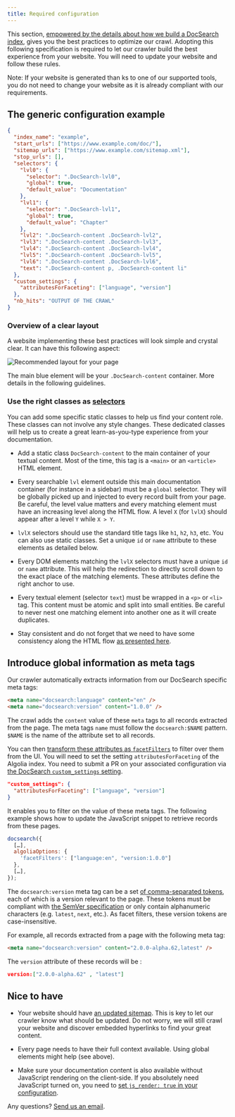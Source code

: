 ```yaml
---
title: Required configuration
---
```


This section, [empowered by the details about how we build a DocSearch index](/docs/legacy/how-do-we-build-an-index), gives you the best practices to optimize our crawl. Adopting this following specification is required to let our crawler build the best experience from your website. You will need to update your website and follow these rules.

Note: If your website is generated than ks to one of our supported tools, you do not need to change your website as it is already compliant with our requirements.

## The generic configuration example

```json
{
  "index_name": "example",
  "start_urls": ["https://www.example.com/doc/"],
  "sitemap_urls": ["https://www.example.com/sitemap.xml"],
  "stop_urls": [],
  "selectors": {
    "lvl0": {
      "selector": ".DocSearch-lvl0",
      "global": true,
      "default_value": "Documentation"
    },
    "lvl1": {
      "selector": ".DocSearch-lvl1",
      "global": true,
      "default_value": "Chapter"
    },
    "lvl2": ".DocSearch-content .DocSearch-lvl2",
    "lvl3": ".DocSearch-content .DocSearch-lvl3",
    "lvl4": ".DocSearch-content .DocSearch-lvl4",
    "lvl5": ".DocSearch-content .DocSearch-lvl5",
    "lvl6": ".DocSearch-content .DocSearch-lvl6",
    "text": ".DocSearch-content p, .DocSearch-content li"
  },
  "custom_settings": {
    "attributesForFaceting": ["language", "version"]
  },
  "nb_hits": "OUTPUT OF THE CRAWL"
}
```

### Overview of a clear layout

A website implementing these best practices will look simple and crystal clear. It can have this following aspect:

<img src="https://docsearch.algolia.com/img/assets/recommended-layout.png" alt="Recommended layout for your page" />


The main blue element will be your `.DocSearch-content` container. More details in the following guidelines.

### Use the right classes as [selectors](/docs/legacy/config-file#selectors)

You can add some specific static classes to help us find your content role. These classes can not involve any style changes. These dedicated classes will help us to create a great learn-as-you-type experience from your documentation.

- Add a static class `DocSearch-content` to the main container of your textual content. Most of the time, this tag is a `<main>` or an `<article>` HTML element.

- Every searchable `lvl` element outside this main documentation container (for instance in a sidebar) must be a `global` selector. They will be globally picked up and injected to every record built from your page. Be careful, the level value matters and every matching element must have an increasing level along the HTML flow. A level `X` (for `lvlX`) should appear after a level `Y` while `X > Y`.

- `lvlX` selectors should use the standard title tags like `h1`, `h2`, `h3`, etc. You can also use static classes. Set a unique `id` or `name` attribute to these elements as detailed below.

- Every DOM elements matching the `lvlX` selectors must have a unique `id` or `name` attribute. This will help the redirection to directly scroll down to the exact place of the matching elements. These attributes define the right anchor to use.

- Every textual element (selector `text`) must be wrapped in a `<p>` or `<li>` tag. This content must be atomic and split into small entities. Be careful to never nest one matching element into another one as it will create duplicates.

- Stay consistent and do not forget that we need to have some consistency along the HTML flow [as presented here](/docs/legacy/how-do-we-build-an-index).

## Introduce global information as meta tags

Our crawler automatically extracts information from our DocSearch specific meta tags:

```html
<meta name="docsearch:language" content="en" />
<meta name="docsearch:version" content="1.0.0" />
```

The crawl adds the `content` value of these `meta` tags to all records extracted from the page. The meta tags `name` must follow the `docsearch:$NAME` pattern. `$NAME` is the name of the attribute set to all records.

You can then [transform these attributes as `facetFilters`](https://www.algolia.com/doc/guides/managing-results/refine-results/faceting/) to filter over them from the UI. You will need to set the setting `attributesForFaceting` of the Algolia index. You need to submit a PR on your associated configuration via [the DocSearch `custom_settings` setting](/docs/legacy/config-file#custom_settings-optional).

```json
"custom_settings": {
  "attributesForFaceting": ["language", "version"]
}
```

It enables you to filter on the value of these meta tags. The following example shows how to update the JavaScript snippet to retrieve records from these pages.

```js
docsearch({
  […],
  algoliaOptions: {
    'facetFilters': ["language:en", "version:1.0.0"]
  },
  […],
});
```

The `docsearch:version` meta tag can be a set [of comma-separated tokens](https://html.spec.whatwg.org/dev/common-microsyntaxes.html#comma-separated-tokens), each of which is a version relevant to the page. These tokens must be compliant with [the SemVer specification](https://semver.org/) or only contain alphanumeric characters (e.g. `latest`, `next`, etc.). As facet filters, these version tokens are case-insensitive.

For example, all records extracted from a page with the following meta tag:

```html
<meta name="docsearch:version" content="2.0.0-alpha.62,latest" />
```

The `version` attribute of these records will be :

```json
version:["2.0.0-alpha.62" , "latest"]
```

## Nice to have

- Your website should have [an updated sitemap](https://www.sitemaps.org/). This is key to let our crawler know what should be updated. Do not worry, we will still crawl your website and discover embedded hyperlinks to find your great content.

- Every page needs to have their full context available. Using global elements might help (see above).

- Make sure your documentation content is also available without JavaScript rendering on the client-side. If you absolutely need JavaScript turned on, you need to [set `js_render: true` in your configuration](/docs/legacy/config-file#js_render-optional).

Any questions? [Send us an email](mailto\:DocSearch@algolia.com).
